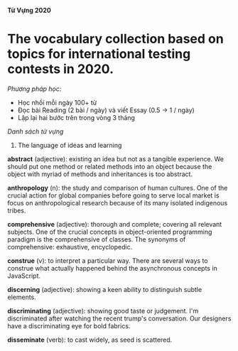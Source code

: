 **Từ Vựng 2020**

# The vocabulary collection based on topics for international testing contests in 2020.

*Phương pháp học:*

- Học nhồi mỗi ngày 100+ từ
- Đọc bài Reading (2 bài / ngày) và viết Essay (0.5 -> 1 / ngày)
- Lặp lại hai bước trên trong vòng 3 tháng

*Danh sách từ vựng*

1. The language of ideas and learning

**abstract** (adjective): existing an idea but not as a tangible experience. We should put one method or related methods into an object because the object with myriad of methods and inheritances is too abstract. 

**anthropology** (n): the study and comparison of human cultures. One of the crucial action for global companies before going to serve local market is focus on anthropological research because of its many isolated indigenous tribes. 

**comprehensive** (adjective): thorough and complete; covering all relevant subjects. One of the crucial concepts in object-oriented programming paradigm is the comprehensive of classes.
The synonyms of comprehensive: exhaustive, encyclopedic. 

**construe** (v): to interpret a particular way. There are several ways to construe what actually happened behind the asynchronous concepts in JavaScript. 

**discerning** (adjective): showing a keen ability to distinguish subtle elements. 

**discriminating** (adjective): showing good taste or judgement. I'm discriminated after watching the recent trump's conversation. Our designers have a discriminating eye for bold fabrics.  

**disseminate** (verb): to cast widely, as seed is scattered. 
